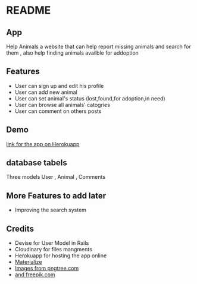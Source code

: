 # README

## App

Help Animals
a website that can help report missing animals and search for them , also help finding animals availble for addoption

## Features

- User can sign up and edit his profile
- User can add new animal
- User can set animal's status (lost,found,for adoption,in need)
- User can browse all animals' catogries
- User can comment on others posts

## Demo

[link for the app on Herokuapp](https://vast-shore-67871.herokuapp.com)

## database tabels

Three models User , Animal , Comments

## More Features to add later

- Improving the search system

## Credits

- Devise for User Model in Rails
- Cloudinary for files mangments
- Herokuapp for hosting the app online
- [Materialize](https://materializecss.com/about.html)
- [Images from pngtree.com](https://pngtree.com/free-vectors">pngtree.com)
- [and freepik.com](https://www.freepik.com/free-vector/set-of-logos-with-orange-details_948094.htm)
